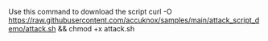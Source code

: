 Use this command to download the script 
curl -O https://raw.githubusercontent.com/accuknox/samples/main/attack_script_demo/attack.sh && chmod +x attack.sh
